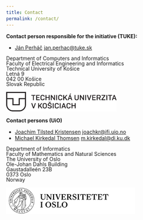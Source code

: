 ```yaml
---
title: Contact
permalink: /contact/
---
```


**Contact person responsible for the initiative (TUKE):**
- [Ján Perháč](https://kpi.fei.tuke.sk/en/person/jan-perhac) <jan.perhac@tuke.sk>
<body>
    <p style="line-height: 1;">
    Department of Computers and Informatics
    <br>
    Faculty of Electrical Engineering and Informatics
    <br>
    Technical University of Košice
    <br>   
    Letná 9
    <br>    
    042 00 Košice
    <br>    
    Slovak Republic
    <br>
    <br>
    <img src="/images/tuke_logo.png" width="300"/>
    </p>
</body>



**Contact persons (UiO)**
- [Joachim Tilsted Kristensen](https://www.mn.uio.no/ifi/english/people/aca/joachkr/) <joachkr@ifi.uio.no>
- [Michael Kirkedal Thomsen](https://www.mn.uio.no/ifi/english/people/aca/michakt/index.html) <m.kirkedal@di.ku.dk>
<body>
    <p style="line-height: 1;">
    Department of Informatics
    <br>
    Faculty of Mathematics and Natural Sciences
    <br>
    The University of Oslo
    <br>   
    Ole-Johan Dahls Building
    <br>        
    Gaustadalleén 23B
    <br>    
    0373 Oslo
    <br>    
    Norway
    <br>
    <br>
    <img src="/images/uio-logo-no.jpg" width="350"/>
    </p>
</body>


